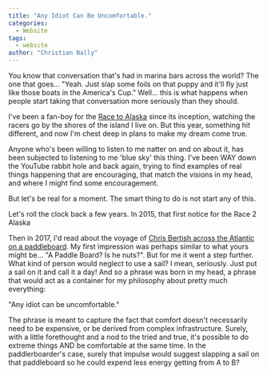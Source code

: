 ```yaml
---
title: "Any Idiot Can Be Uncomfortable."
categories:
  - Website
tags:
  - website
author: "Christian Nally"
---
```


You know that conversation that's had in marina bars across the world? The one that goes... "Yeah. Just slap some foils on that puppy and it'll fly just like those boats in the America's Cup." Well... this is what happens when people start taking that conversation more seriously than they should.

I've been a fan-boy for the [Race to Alaska](https://r2ak.com) since its inception, watching the racers go by the shores of the island I live on. But this year, something hit different, and now I'm chest deep in plans to make my dream come true.

Anyone who's been willing to listen to me natter on and on about it, has been subjected to listening to me 'blue sky' this thing. I've been WAY down the YouTube rabbit hole and back again, trying to find examples of real things happening that are encouraging, that match the visions in my head, and where I might find some encouragement.

But let's be real for a moment. The smart thing to do is not start any of this.

Let's roll the clock back a few years. In 2015, that first notice for the Race 2 Alaska

Then in 2017, I'd read about the voyage of <a href="https://www.nationalgeographic.com/travel/article/stand-up-paddle-board-atlantic-chris-bertish" target="_blank">Chris Bertish across the Atlantic on a paddleboard</a>. My first impression was perhaps similar to what yours might be... "A Paddle Board? Is he nuts?". But for me it went a step further. What kind of person would neglect to use a sail? I mean, seriously. Just put a sail on it and call it a day! And so a phrase was born in my head, a phrase that would act as a container for my philosophy about pretty much everything:

"Any idiot can be uncomfortable."

The phrase is meant to capture the fact that comfort doesn't necessarily need to be expensive, or be derived from complex infrastructure. Surely, with a little forethought and a nod to the tried and true, it's possible to do extreme things AND be comfortable at the same time. In the paddlerboarder's case, surely that impulse would suggest slapping a sail on that paddleboard so he could expend less energy getting from A to B?
